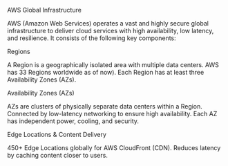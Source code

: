 AWS Global Infrastructure

AWS (Amazon Web Services) operates a vast and highly secure global infrastructure to deliver cloud services with high availability, low latency, and resilience. It consists of the following key components:

Regions

A Region is a geographically isolated area with multiple data centers.
AWS has 33 Regions worldwide as of now).
Each Region has at least three Availability Zones (AZs).


Availability Zones (AZs)

AZs are clusters of physically separate data centers within a Region.
Connected by low-latency networking to ensure high availability.
Each AZ has independent power, cooling, and security.

Edge Locations & Content Delivery

450+ Edge Locations globally for AWS CloudFront (CDN).
Reduces latency by caching content closer to users.
